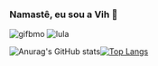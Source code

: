 ### Namastê, eu sou a Vih 👋  


   ![gifbmo](https://user-images.githubusercontent.com/56237420/138191071-3f40a08c-1287-444a-8a51-c2048003c8cf.gif) 
   ![lula](https://user-images.githubusercontent.com/56237420/138190742-2d943a72-e2ba-46ee-9f24-5ae929155292.gif)



<!--
**V1t0r1a-C001/V1t0r1a-C001** is a ✨ _special_ ✨ repository because its `README.md` (this file) appears on your GitHub profile.

Here are some ideas to get you started:

- 🌱 I’m currently learning desenvolvimento web full stack ...
- 👯 I’m looking to collaborate on ...
- 🤔 I’m looking for help with ...
- 💬 Ask me about ...
- 📫 How to reach me: ...
- 😄 Pronouns: ...
- ⚡ Fun fact: ...
nightowl-->
![Anurag's GitHub stats](https://github-readme-stats.vercel.app/api?username=V1t0r1a-C001&count_private=true&theme=nightowl)[![Top Langs](https://github-readme-stats.vercel.app/api/top-langs/?username=V1t0r1a-C001&layout=compact&theme=nightowl)](https://github.com/anuraghazra/github-readme-stats)



